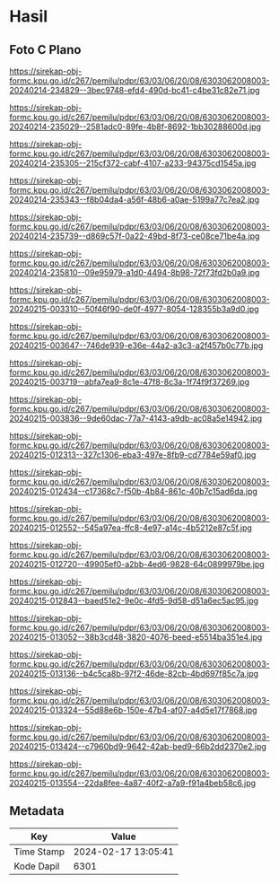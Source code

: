 # Hasil

## Foto C Plano

https://sirekap-obj-formc.kpu.go.id/c267/pemilu/pdpr/63/03/06/20/08/6303062008003-20240214-234829--3bec9748-efd4-490d-bc41-c4be31c82e71.jpg

https://sirekap-obj-formc.kpu.go.id/c267/pemilu/pdpr/63/03/06/20/08/6303062008003-20240214-235029--2581adc0-89fe-4b8f-8692-1bb30288600d.jpg

https://sirekap-obj-formc.kpu.go.id/c267/pemilu/pdpr/63/03/06/20/08/6303062008003-20240214-235305--215cf372-cabf-4107-a233-94375cd1545a.jpg

https://sirekap-obj-formc.kpu.go.id/c267/pemilu/pdpr/63/03/06/20/08/6303062008003-20240214-235343--f8b04da4-a56f-48b6-a0ae-5199a77c7ea2.jpg

https://sirekap-obj-formc.kpu.go.id/c267/pemilu/pdpr/63/03/06/20/08/6303062008003-20240214-235739--d869c57f-0a22-49bd-8f73-ce08ce71be4a.jpg

https://sirekap-obj-formc.kpu.go.id/c267/pemilu/pdpr/63/03/06/20/08/6303062008003-20240214-235810--09e95979-a1d0-4494-8b98-72f73fd2b0a9.jpg

https://sirekap-obj-formc.kpu.go.id/c267/pemilu/pdpr/63/03/06/20/08/6303062008003-20240215-003310--50f46f90-de0f-4977-8054-128355b3a9d0.jpg

https://sirekap-obj-formc.kpu.go.id/c267/pemilu/pdpr/63/03/06/20/08/6303062008003-20240215-003647--746de939-e36e-44a2-a3c3-a2f457b0c77b.jpg

https://sirekap-obj-formc.kpu.go.id/c267/pemilu/pdpr/63/03/06/20/08/6303062008003-20240215-003719--abfa7ea9-8c1e-47f8-8c3a-1f74f9f37269.jpg

https://sirekap-obj-formc.kpu.go.id/c267/pemilu/pdpr/63/03/06/20/08/6303062008003-20240215-003836--9de60dac-77a7-4143-a9db-ac08a5e14942.jpg

https://sirekap-obj-formc.kpu.go.id/c267/pemilu/pdpr/63/03/06/20/08/6303062008003-20240215-012313--327c1306-eba3-497e-8fb9-cd7784e59af0.jpg

https://sirekap-obj-formc.kpu.go.id/c267/pemilu/pdpr/63/03/06/20/08/6303062008003-20240215-012434--c17368c7-f50b-4b84-861c-40b7c15ad6da.jpg

https://sirekap-obj-formc.kpu.go.id/c267/pemilu/pdpr/63/03/06/20/08/6303062008003-20240215-012552--545a97ea-ffc8-4e97-a14c-4b5212e87c5f.jpg

https://sirekap-obj-formc.kpu.go.id/c267/pemilu/pdpr/63/03/06/20/08/6303062008003-20240215-012720--49905ef0-a2bb-4ed6-9828-64c0899979be.jpg

https://sirekap-obj-formc.kpu.go.id/c267/pemilu/pdpr/63/03/06/20/08/6303062008003-20240215-012843--baed51e2-9e0c-4fd5-9d58-d51a6ec5ac95.jpg

https://sirekap-obj-formc.kpu.go.id/c267/pemilu/pdpr/63/03/06/20/08/6303062008003-20240215-013052--38b3cd48-3820-4076-beed-e5514ba351e4.jpg

https://sirekap-obj-formc.kpu.go.id/c267/pemilu/pdpr/63/03/06/20/08/6303062008003-20240215-013136--b4c5ca8b-97f2-46de-82cb-4bd697f85c7a.jpg

https://sirekap-obj-formc.kpu.go.id/c267/pemilu/pdpr/63/03/06/20/08/6303062008003-20240215-013324--55d88e6b-150e-47b4-af07-a4d5e17f7868.jpg

https://sirekap-obj-formc.kpu.go.id/c267/pemilu/pdpr/63/03/06/20/08/6303062008003-20240215-013424--c7960bd9-9642-42ab-bed9-66b2dd2370e2.jpg

https://sirekap-obj-formc.kpu.go.id/c267/pemilu/pdpr/63/03/06/20/08/6303062008003-20240215-013554--22da8fee-4a87-40f2-a7a9-f91a4beb58c6.jpg


## Metadata

| Key        | Value               |
| ---------- | ------------------- |
| Time Stamp | 2024-02-17 13:05:41 |
| Kode Dapil | 6301                |



